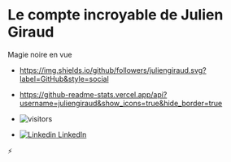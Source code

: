 # Le compte incroyable de Julien Giraud

Magie noire en vue

- https://img.shields.io/github/followers/juliengiraud.svg?label=GitHub&style=social

- https://github-readme-stats.vercel.app/api?username=juliengiraud&show_icons=true&hide_border=true

- ![visitors](https://visitor-badge.glitch.me/badge?page_id=juliengiraud)

- [![Linkedin](https://i.stack.imgur.com/gVE0j.png) LinkedIn](https://www.linkedin.com/in/julien-giraud/)

⚡
